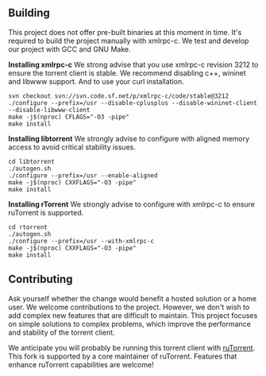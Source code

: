 ## Building
This project does not offer pre-built binaries at this moment in time. It's required to build the project manually with xmlrpc-c. We test and develop our project with GCC and GNU Make.

**Installing xmlrpc-c**
We strong advise that you use xmlrpc-c revision 3212 to ensure the torrent client is stable.
We recommend disabling c++, wininet and libwww support. And to use your curl installation.
```
svn checkout svn://svn.code.sf.net/p/xmlrpc-c/code/stable@3212
./configure --prefix=/usr --disable-cplusplus --disable-wininet-client --disable-libwww-client
make -j$(nproc) CFLAGS="-O3 -pipe"
make install
```

**Installing libtorrent**
We strongly advise to configure with aligned memory access to avoid critical stability issues.
```
cd libtorrent
./autogen.sh
./configure --prefix=/usr --enable-aligned
make -j$(nproc) CXXFLAGS="-O3 -pipe"
make install
```

**Installing rTorrent**
We strongly advise to configure with xmlrpc-c to ensure ruTorrent is supported.
```
cd rtorrent
./autogen.sh
./configure --prefix=/usr --with-xmlrpc-c
make -j$(nproc) CXXFLAGS="-O3 -pipe"
make install
```

## Contributing
Ask yourself whether the change would benefit a hosted solution or a home user. We welcome contributions to the project. However, we don't wish to add complex new features that are difficult to maintain. This project focuses on simple solutions to complex problems, which improve the performance and stability of the torrent client.

We anticipate you will probably be running this torrent client with [ruTorrent](https://github.com/Novik/ruTorrent). This fork is supported by a core maintainer of ruTorrent. Features that enhance ruTorrent capabilities are welcome!
